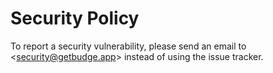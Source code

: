 # Security Policy

To report a security vulnerability, please send an email to
&lt;<security@getbudge.app>&gt; instead of using the issue tracker.
